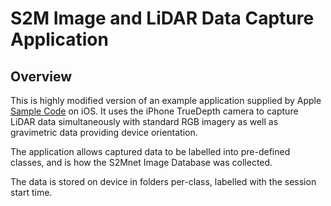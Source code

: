 # S2M Image and LiDAR Data Capture Application

## Overview

This is highly modified version of an example application supplied by Apple [Sample Code](https://developer.apple.com/documentation/avfoundation/additional_data_capture/capturing_depth_using_the_lidar_camera)
on iOS. It uses the iPhone TrueDepth camera to capture LiDAR data simultaneously with standard RGB imagery as well as gravimetric data providing device orientation.

The application allows captured data to be labelled into pre-defined classes, and is how the S2Mnet Image Database was collected.

The data is stored on device in folders per-class, labelled with the session start time.
